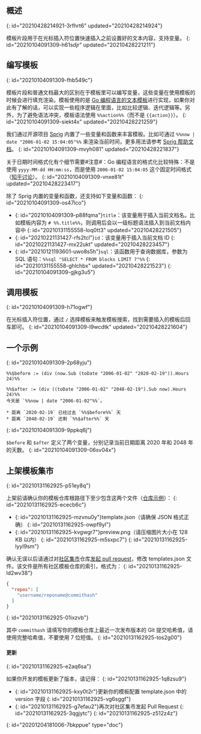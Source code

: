 ## 概述
{: id="20210428214921-3rfhrt6" updated="20210428214924"}

模板片段用于在光标插入符位置快速插入之前设置好的文本内容，支持变量。
{: id="20210104091309-h61sdjr" updated="20210428221211"}

## 编写模板
{: id="20210104091309-fhb549c"}

模板片段和普通文档最大的区别在于模板里可以编写变量，这些变量在使用模板的时候会进行填充渲染。模板使用的是 [Go 编程语言的文本模板](https://golang.org/pkg/text/template/)进行实现，如果你对此有了解的话，可以实现一些程序逻辑在里面，比如比较逻辑、迭代逻辑等。另外，为了避免语法冲突，模板语法使用 `%%action%%`（而不是 `{{action}}`）。
{: id="20210104091309-siekt4x" updated="20210428221259"}

我们通过开源项目 [Sprig](https://github.com/Masterminds/sprig) 内置了一些变量和函数来丰富模板。比如可通过 `%%now | date "2006-01-02 15:04:05​"%%` 来渲染当前时间，更多用法请参考 [Sprig 帮助文档](http://masterminds.github.io/sprig/)。
{: id="20210104091309-mvyh081" updated="20210428221837"}

关于日期时间格式化有个细节需要#注意#：Go 编程语言的格式化比较特殊：不是使用 `yyyy-MM-dd HH:mm:ss`，而是使用 `2006-01-02 15:04:05` 这个固定时间格式（[知乎讨论](https://www.zhihu.com/question/366830553)）。
{: id="20210104091309-vnxe81t" updated="20210428223417"}

除了 Sprig 内置的变量和函数，还支持如下变量和函数：
{: id="20210104091309-os47lco"}

* {: id="20210104091309-p88fqma"}`title`：该变量用于插入当前文档名。比如模板内容为 `# %%.title%%`，则调用后会以一级标题语法插入到当前文档内容中
  {: id="20210131155558-loq0tt3" updated="20210428221505"}
* {: id="20210221131427-rfs2tcl"}`id`：该变量用于插入当前文档 ID
  {: id="20210221131427-mx22ukt" updated="20210428223457"}
* {: id="20210121193601-uwo8s5h"}`sql`：该函数用于查询数据库，参数为 SQL 语句：`%%sql "SELECT * FROM blocks LIMIT 7"%%`
  {: id="20210131155558-ghlchbx" updated="20210428221523"}
{: id="20210104091309-gjkg3u5"}

## 调用模板
{: id="20210104091309-h71ogwf"}

在光标插入符位置，通过 `/` 选择模板来触发模板搜索，找到需要插入的模板后回车即可。
{: id="20210104091309-l9wcdtk" updated="20210428221604"}

## 一个示例
{: id="20210104091309-2p68yju"}

```plaintext
%%$before := (div (now.Sub (toDate "2006-01-02" "2020-02-19")).Hours 24)%%

%%$after := (div ((toDate "2006-01-02" "2048-02-19").Sub now).Hours 24)%%
今天是 `%%now | date "2006-01-02"%%`。

* 距离 `2020-02-19` 已经过去 `%%$before%%` 天
* 距离 `2048-02-19` 还剩 `%%$after%%` 天
```
{: id="20210104091309-9ppkq6j"}

`$before` 和 `$after` 定义了两个变量，分别记录当前日期距离 2020 年和 2048 年的天数。
{: id="20210104091309-06sv04x"}

## 上架模板集市
{: id="20210131162925-p51ey8q"}

上架前请确认你的模板仓库根路径下至少包含这两个文件（[仓库示例](https://github.com/88250/November-Rain)）：
{: id="20210131162925-ececb6c"}

* {: id="20210131162925-mzvnu0y"}template.json（请确保 JSON 格式正确）
  {: id="20210131162925-owpf9yl"}
* {: id="20210131162925-kvgwgr7"}preview.png（请压缩图片大小在 128 KB 以内）
  {: id="20210131162925-m5sxpc7"}
{: id="20210131162925-lyyl9sm"}

确认无误以后请通过对[社区集市](https://github.com/siyuan-note/bazaar)仓库[发起 pull request](https://docs.github.com/cn/free-pro-team@latest/github/collaborating-with-issues-and-pull-requests/creating-a-pull-request)，修改 templates.json 文件。该文件是所有社区模板仓库的索引，格式为：
{: id="20210131162925-ld2wv38"}

```json
{
  "repos": [
    "username/reponame@commithash"
  ]
}
```
{: id="20210131162925-01ixzvb"}

其中 `commithash` 请填写你的模板仓库上最近一次发布版本的 Git 提交哈希值，请使用完整哈希值，不要使用 7 位短值。
{: id="20210131162925-tos2g00"}

#### 更新
{: id="20210131162925-e2aq6sa"}

如果你开发的模板更新了版本，请记得：
{: id="20210131162925-1q8zsu9"}

* {: id="20210131162925-kxy0t2r"}更新你的模板配置 template.json 中的 version 字段
  {: id="20210131162925-vg6sggf"}
* {: id="20210131162925-g7efau2"}再次对社区集市发起 Pull Request
  {: id="20210131162925-3qgjytc"}
{: id="20210131162925-z512z4z"}


{: id="20201204181006-7bkppue" type="doc"}
